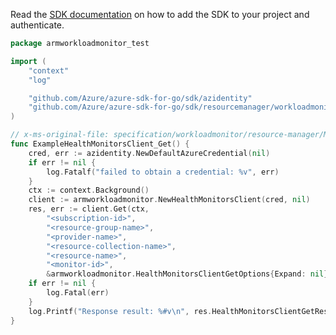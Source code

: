 Read the [SDK documentation](https://github.com/Azure/azure-sdk-for-go/blob/sdk%2Fresourcemanager%2Fworkloadmonitor%2Farmworkloadmonitor%2Fv0.2.1/sdk/resourcemanager/workloadmonitor/armworkloadmonitor/README.md) on how to add the SDK to your project and authenticate.

```go
package armworkloadmonitor_test

import (
	"context"
	"log"

	"github.com/Azure/azure-sdk-for-go/sdk/azidentity"
	"github.com/Azure/azure-sdk-for-go/sdk/resourcemanager/workloadmonitor/armworkloadmonitor"
)

// x-ms-original-file: specification/workloadmonitor/resource-manager/Microsoft.WorkloadMonitor/preview/2020-01-13-preview/examples/Monitor_GetDefault.json
func ExampleHealthMonitorsClient_Get() {
	cred, err := azidentity.NewDefaultAzureCredential(nil)
	if err != nil {
		log.Fatalf("failed to obtain a credential: %v", err)
	}
	ctx := context.Background()
	client := armworkloadmonitor.NewHealthMonitorsClient(cred, nil)
	res, err := client.Get(ctx,
		"<subscription-id>",
		"<resource-group-name>",
		"<provider-name>",
		"<resource-collection-name>",
		"<resource-name>",
		"<monitor-id>",
		&armworkloadmonitor.HealthMonitorsClientGetOptions{Expand: nil})
	if err != nil {
		log.Fatal(err)
	}
	log.Printf("Response result: %#v\n", res.HealthMonitorsClientGetResult)
}
```
